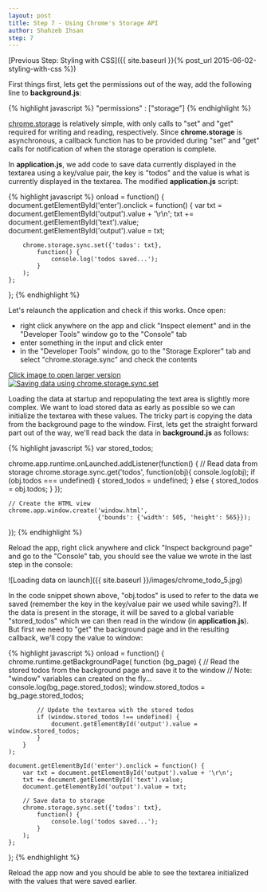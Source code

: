 ```yaml
---
layout: post
title: Step 7 - Using Chrome's Storage API
author: Shahzeb Ihsan
step: 7
---
```


[Previous Step: Styling with CSS]({{ site.baseurl }}{% post_url 2015-06-02-styling-with-css %})

First things first, lets get the permissions out of the way, add the following line to **background.js**:

{% highlight javascript %}
"permissions" : ["storage"]
{% endhighlight %}


[chrome.storage](https://developer.chrome.com/extensions/storage) is relatively simple, with only calls to "set" and "get" required for writing and reading, respectively. Since **chrome.storage** is asynchronous, a callback function has to be provided during "set" and "get" calls for notification of when the storage operation is complete.

In **application.js**, we add code to save data currently displayed in the textarea using a key/value pair, the key is "todos" and the value is what is currently displayed in the textarea. The modified **application.js** script:

{% highlight javascript %}
onload = function() {
    document.getElementById('enter').onclick = function() {
        var txt = document.getElementById('output').value + '\r\n';
        txt += document.getElementById('text').value;
        document.getElementById('output').value = txt;

        chrome.storage.sync.set({'todos': txt},
            function() {
                console.log('todos saved...');
            }
        );
    };
};
{% endhighlight %}

Let's relaunch the application and check if this works. Once open:
- right click anywhere on the app and click "Inspect element" and in the "Developer Tools" window go to the "Console" tab
- enter something in the input and click enter
- in the "Developer Tools" window, go to the "Storage Explorer" tab and select "chrome.storage.sync" and check the contents

<p><a href = javascript:void(0); onclick=popup("{{ site.baseurl }}/images/set_animation.gif");>Click image to open larger version<img src="/chrome_todo/images/set_animation.gif" alt="Saving data using chrome.storage.sync.set"></a></p>

Loading the data at startup and repopulating the text area is slightly more complex. We want to load stored data as early as possible so we can initialize the textarea with these values. The tricky part is copying the data from the background page to the window. First, lets get the straight forward part out of the way, we'll read back the data in **background.js** as follows:

{% highlight javascript %}
var stored_todos;

chrome.app.runtime.onLaunched.addListener(function() {
    // Read data from storage
    chrome.storage.sync.get('todos', function(obj){
        console.log(obj);
        if (obj.todos === undefined) {
            stored_todos = undefined;
        } else {
            stored_todos = obj.todos;
        }
    });

    // Create the HTML view
    chrome.app.window.create('window.html',
                             {'bounds': {'width': 505, 'height': 565}});
});
{% endhighlight %}

Reload the app, right click anywhere and click "Inspect background page" and go to the "Console" tab, you should see the value we wrote in the last step in the console:

![Loading data on launch]({{ site.baseurl }}/images/chrome_todo_5.jpg)

In the code snippet shown above, "obj.todos" is used to refer to the data we saved (remember the key in the key/value pair we used while saving?). If the data is present in the storage, it will be saved to a global variable "stored_todos" which we can then read in the window (in **application.js**). But first we need to "get" the background page and in the resulting callback, we'll copy the value to window:

{% highlight javascript %}
onload = function() {
    chrome.runtime.getBackgroundPage(
        function (bg_page) {
            // Read the stored todos from the background page and save it to the window
            // Note: "window" variables can created on the fly...
            console.log(bg_page.stored_todos);
            window.stored_todos = bg_page.stored_todos;

            // Update the textarea with the stored todos
            if (window.stored_todos !== undefined) {
                document.getElementById('output').value = window.stored_todos;
            }
        }
    );

    document.getElementById('enter').onclick = function() {
        var txt = document.getElementById('output').value + '\r\n';
        txt += document.getElementById('text').value;
        document.getElementById('output').value = txt;

        // Save data to storage
        chrome.storage.sync.set({'todos': txt},
            function() {
                console.log('todos saved...');
            }
        );
    };
};
{% endhighlight %}

Reload the app now and you should be able to see the textarea initialized with the values that were saved earlier.
